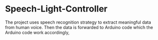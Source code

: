 # Speech-Light-Controller
The project uses speech recognition strategy to extract meaningful data from human voice. Then the data is forwarded to Arduino code which the Arduino code work accordingly,
